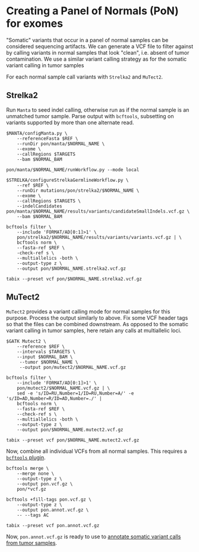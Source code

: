 # Creating a Panel of Normals (PoN) for exomes

"Somatic" variants that occur in a panel of normal samples can be considered sequencing artifacts. We can generate a VCF file to filter against by calling variants in normal samples that look "clean", i.e. absent of tumor contamination. We use a similar variant calling strategy as for the somatic variant calling in tumor samples

For each normal sample call variants with `Strelka2` and `MuTect2`.

## Strelka2

Run `Manta` to seed indel calling, otherwise run as if the normal sample is an unmatched tumor sample. Parse output with `bcftools`, subsetting on variants supported by more than one alternate read.

```shell
$MANTA/configManta.py \
    --referenceFasta $REF \
    --runDir pon/manta/$NORMAL_NAME \
    --exome \
    --callRegions $TARGETS
    --bam $NORMAL_BAM

pon/manta/$NORMAL_NAME/runWorkflow.py --mode local

$STRELKA/configureStrelkaGermlineWorkflow.py \
    --ref $REF \
    --runDir mutations/pon/strelka2/$NORMAL_NAME \
    --exome \
    --callRegions $TARGETS \
    --indelCandidates pon/manta/$NORMAL_NAME/results/variants/candidateSmallIndels.vcf.gz \
    --bam $NORMAL_BAM

bcftools filter \
    --include 'FORMAT/AD[0:1]>1' \
    pon/strelka2/$NORMAL_NAME/results/variants/variants.vcf.gz | \
    bcftools norm \
    --fasta-ref $REF \
    -check-ref s \
    --multiallelics -both \
    --output-type z \
    --output pon/$NORMAL_NAME.strelka2.vcf.gz

tabix --preset vcf pon/$NORMAL_NAME.strelka2.vcf.gz
```

## MuTect2

`MuTect2` provides a variant calling mode for normal samples for this purpose. Process the output similarly to above. Fix some VCF header tags so that the files can be combined downstream. As opposed to the somatic variant calling in tumor samples, here retain any calls at multiallelic loci.

```shell
$GATK Mutect2 \
    --reference $REF \
    --intervals $TARGETS \
    --input $NORMAL_BAM \
     --tumor $NORMAL_NAME \
     --output pon/mutect2/$NORMAL_NAME.vcf.gz

bcftools filter \
    --include 'FORMAT/AD[0:1]>1' \
    pon/mutect2/$NORMAL_NAME.vcf.gz | \
    sed -e 's/ID=RU,Number=1/ID=RU,Number=A/' -e 's/ID=AD,Number=R/ID=AD,Number=./' |
    bcftools norm \
    --fasta-ref $REF \
    --check-ref s \
    --multiallelics -both \
    --output-type z \
    --output pon/$NORMAL_NAME.mutect2.vcf.gz

tabix --preset vcf pon/$NORMAL_NAME.mutect2.vcf.gz
```

Now, combine all individual VCFs from all normal samples. This requires a [`bcftools` plugin](https://samtools.github.io/bcftools/howtos/plugins.html).

```shell
bcftools merge \
    --merge none \
    --output-type z \
    --output pon.vcf.gz \
    pon/*vcf.gz

bcftools +fill-tags pon.vcf.gz \
    --output-type z \
    --output pon.annot.vcf.gz \
    -- --tags AC

tabix --preset vcf pon.annot.vcf.gz
```

Now, `pon.annot.vcf.gz` is ready to use to [annotate somatic variant calls from tumor samples](https://github.com/mskcc/vaporware/blob/135719e430b7e7338a1aff25831968b97267b343/pipeline.nf#L931).